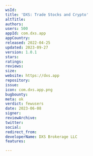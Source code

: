 ```yaml
---
wsId: 
title: 'DXS: Trade Stocks and Crypto'
altTitle: 
authors: 
users: 500
appId: com.dxs.app
appCountry: 
released: 2022-04-25
updated: 2023-09-27
version: 1.0.1
stars: 
ratings: 
reviews: 
size: 
website: https://dxs.app
repository: 
issue: 
icon: com.dxs.app.png
bugbounty: 
meta: ok
verdict: fewusers
date: 2023-06-08
signer: 
reviewArchive: 
twitter: 
social: 
redirect_from: 
developerName: DXS Brokerage LLC
features: 

---
```


